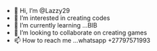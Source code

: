 - 👋 Hi, I’m @Lazzy29
- 👀 I’m interested in creating codes
- 🌱 I’m currently learning ...BIB
- 💞️ I’m looking to collaborate on creating games
- 📫 How to reach me ...whatsapp +27797571993

<!---
Lazzy29/Lazzy29 is a ✨ special ✨ repository because its `README.md` (this file) appears on your GitHub profile.
You can click the Preview link to take a look at your changes.
--->

